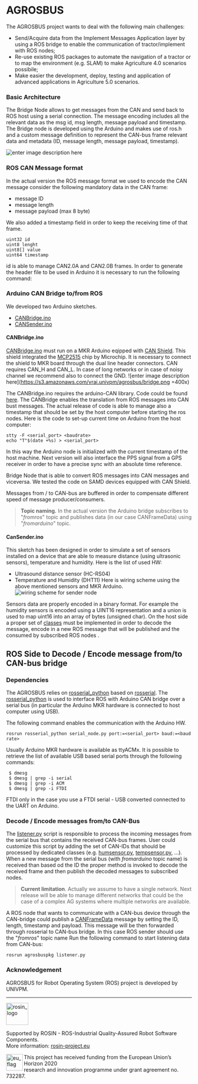 ﻿
# AGROSBUS

The AGROSBUS project wants to deal with the following main challenges:

-   Send/Acquire data from the Implement Messages Application layer by using a ROS bridge to enable the communication of tractor/implement with ROS nodes;
-   Re-use existing ROS packages to automate the navigation of a tractor or to map the environment (e.g. SLAM) to make Agriculture 4.0 scenarios possibile;
-   Make easier the development, deploy, testing and application of advanced applications in Agriculture 5.0 scenarios.

### Basic Architecture

The Bridge Node allows to get messages from the CAN and send back to ROS host using a serial connection. The message encoding includes all the relevant data as the msg id, msg length, message payload and timestamp. The Bridge node is developed using the Arduino and makes use of ros.h  and a custom message definition to represent the CAN-bus frame relevant data and metadata (ID, message length, message payload, timestamp).

![enter image description here](https://s3.amazonaws.com/vrai.univpm/agrosbus/ArchitectureAgrosbus.png)

### ROS CAN Message format
In the actual version the ROS message format we used to encode the CAN message consider the following mandatory data in the CAN frame:

 - message ID
 - message length
 - message payload (max 8 byte)

We also added a timestamp field in order to keep the receiving time of that frame.

    uint32 id
    uint8 lenght
    uint8[] value
    uint64 timestamp

id is able to manage CAN2.0A and CAN2.0B frames.
In order to generate the header file to be used in Arduino it is necessary to run the following command:

### Arduino CAN Bridge to/from ROS
We developed two Arduino sketches.

 - [CANBridge.ino](https://github.com/vrai-group/agrosbus/blob/main/arduino/CANBridge/CANBridge.ino "CANBridge.ino")
 - [CANSender.ino](https://github.com/vrai-group/agrosbus/blob/main/arduino/CANSender/CANSender.ino)
#### CANBridge.ino
[CANBridge.ino](https://github.com/vrai-group/agrosbus/blob/main/arduino/CANBridge/CANBridge.ino) must run on a MKR Arduino eqipped with [CAN Shield](https://www.arduino.cc/en/Guide/MKRCANShield). This shield integrated the [MCP2515](http://ww1.microchip.com/downloads/en/DeviceDoc/20001801H.pdf) chip by Microchip. It is necessary to connect the shield to MKR board through the dual line header connectors. CAN requires CAN_H and CAN_L. In case of long networks or in case of noisy channel we recommend also to connect the GND.
![enter image description here](https://s3.amazonaws.com/vrai.univpm/agrosbus/bridge.png =400x)

The CANBridge.ino requires the arduino-CAN library. Code could be found [here](https://github.com/sandeepmistry/arduino-CAN).
The CANBridge enables the translation from ROS messages into CAN bust messages. The actual release of code is able to manage also a timestamp that should be set by the host computer before starting the ros nodes.
Here is the code to set-up current time on Arduino from the host computer:

    stty -F <serial_port> <baudrate>
    echo "T"$(date +%s) > <serial_port>

In this way the Arduino node is initialized with the current timestamp of the host machine. Next version will also interface the PPS signal from a GPS receiver in order to have a precise sync with an absolute time reference.

Bridge Node that is able to convert ROS messages into  CAN messages and 
viceversa. We tested the code on SAMD devices equipped with CAN Shield.

Messages from / to CAN-bus are buffered in order to compensate different speed of message producer/consumers.

> **Topic naming.** 
> In the actual version the Arduino bridge subscribes to "*fromros*" topic
> and publishes data (in our case CANFrameData) using "*fromarduino*"
> topic.

#### CanSender.ino
This sketch has been designed in order to simulate a set of sensors installed on a device that are able to measure distance (using ultrasonic sensors), temperature and humidity. Here is the list of used HW:

 - Ultrasound distance sensor (HC-RS04)
 - Temperature and Humidity (DHT11)
Here is wiring scheme using the above mentioned sensors and MKR Arduino.
![wiring scheme for sender node](https://s3.amazonaws.com/vrai.univpm/agrosbus/sender.png)

Sensors data are properly encoded in a binary format. For example the humidity sensors is encoded using a UINT16 representation and a union is used to map uint16 into an array of bytes (unsigned char). On the host side  a proper set of [classes](https://github.com/vrai-group/agrosbus/blob/main/agrosbus/scripts/humsensor.py) must be implemented in order to decode the message, encode in a new ROS message that will be published and the consumed by subscribed ROS nodes . 

## ROS Side to Decode / Encode message from/to CAN-bus bridge

### Dependencies
The AGROSBUS relies on [rosserial_python](http://wiki.ros.org/action/fullsearch/rosserial_python?action=fullsearch&context=180&value=linkto%3A%22rosserial_python%22 "Fare clic qui per effettuare una ricerca su tutto il testo per questo titolo") based on [rosserial](http://wiki.ros.org/rosserial). The [rosserial_python](http://wiki.ros.org/action/fullsearch/rosserial_python?action=fullsearch&context=180&value=linkto%3A%22rosserial_python%22 "Fare clic qui per effettuare una ricerca su tutto il testo per questo titolo") is used to interface ROS with Arduino CAN bridge over a serial bus (in particular the Arduino MKR hardware is connected to host computer using USB). 

The following command enables the communication with the Arduino HW.

    rosrun rosserial_python serial_node.py port:=<serial_port> baud:=<baud rate>
Usually Arduino MKR hardware is available as ttyACMx. It is possible to retrieve the list of available USB based serial ports through the following commands:

     $ dmesg
     $ dmesg | grep -i serial
     $ dmesg | grep -i ACM
     $ dmesg | grep -i FTDI

FTDI only in the case you use a FTDI serial - USB converted connected to the UART on Arduino.

### Decode / Encode messages from/to CAN-Bus 

The [listener.py](https://github.com/vrai-group/agrosbus/blob/main/agrosbus/scripts/listener.py) script is responsible to process the incoming messages from the serial bus that contains the received CAN-bus frames. User could customize this script by adding the set of CAN-IDs that should be processed by dedicated classes (e.g. [humsensor.py](https://github.com/vrai-group/agrosbus/blob/main/agrosbus/scripts/humsensor.py),  [tempsensor.py](https://github.com/vrai-group/agrosbus/blob/main/agrosbus/scripts/tempsensor.py), ...). When a new message from the serial bus (with *fromarduino* topic name) is received than based od the ID the proper method is invoked to decode the received frame and then publish the decoded messages to subscribed nodes. 

> **Current limitation**. Actually we assume to have a single network. Next release will be able to manage different networks that could be the case of a complex AG systems where multiple networks are available.

A ROS node that wants to communicate with a CAN-bus device through the  CAN-bridge could publish a [CANFrameData](https://github.com/vrai-group/agrosbus/blob/main/agrosbus/msg/CANFrameData.msg "CANFrameData.msg") message by setting the ID, length, timestamp and payload. This message will be then forwarded through rosserial to CAN-bus bridge. In this case ROS sender should use the "*fromros*" topic name
Run the following command to start listening data from CAN-bus:

    rosrun agrosbuspkg listener.py

 

### Acknowledgement
AGROSBUS for Robot Operating System (ROS) project is developed by UNIVPM.

***
<!-- 
    ROSIN acknowledgement from the ROSIN press kit
    @ https://github.com/rosin-project/press_kit
-->

<a href="http://rosin-project.eu">
  <img src="http://rosin-project.eu/wp-content/uploads/rosin_ack_logo_wide.png" 
       alt="rosin_logo" height="60" >
</a>

Supported by ROSIN - ROS-Industrial Quality-Assured Robot Software Components.  
More information: <a href="http://rosin-project.eu">rosin-project.eu</a>

<img src="http://rosin-project.eu/wp-content/uploads/rosin_eu_flag.jpg" 
     alt="eu_flag" height="45" align="left" >  

This project has received funding from the European Union’s Horizon 2020  
research and innovation programme under grant agreement no. 732287.

